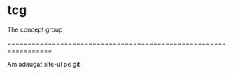 # tcg
The concept group


=================================================================


Am adaugat site-ul pe git